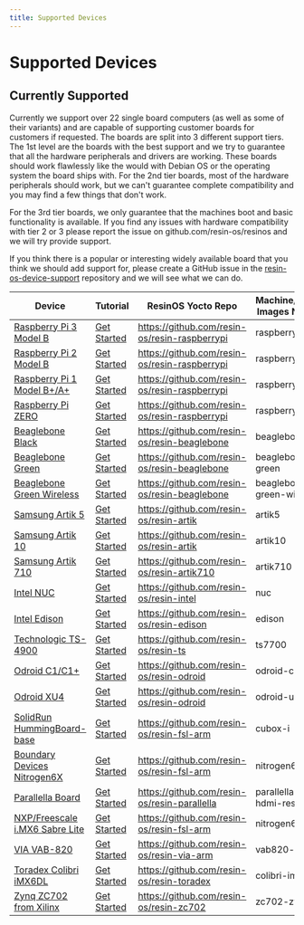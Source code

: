 ```yaml
---
title: Supported Devices
---
```


# Supported Devices

## Currently Supported

Currently we support over 22 single board computers (as well as some of their variants) and are capable of supporting customer boards for customers if requested. The boards are split into 3 different support tiers. The 1st level are the boards with the best support and we try to guarantee that all the hardware peripherals and drivers are working. These boards should work flawlessly like the would with Debian OS or the operating system the board ships with. For the 2nd tier boards, most of the hardware peripherals should work, but we can't guarantee complete compatibility and you may find a few things that don't work.

For the 3rd tier boards, we only guarantee that the machines boot and basic functionality is available. If you find any issues with hardware compatibility with tier 2 or 3 please report the issue on github.com/resin-os/resinos and we will try provide support.

If you think there is a popular or interesting widely available board that you think we should add support for, please create a GitHub issue in the
[resin-os-device-support](https://github.com/resin-os/resin-os-device-support) repository and we will see what we can do.

| Device                      | Tutorial      | ResinOS Yocto Repo                                     | Machine/Base Images Name  | Support Tier |
|-----------------------------|--------------------|--------------------------------------------------|---------------|---------------|
| [Raspberry Pi 3 Model B][rpi3]      | [Get Started][gs-rpi3]       | https://github.com/resin-os/resin-raspberrypi    | raspberrypi3  |   1st         |
| [Raspberry Pi 2 Model B][rpi2]      | [Get Started][gs-rpi2]       | https://github.com/resin-os/resin-raspberrypi    | raspberry-pi2 |   1st         |
| [Raspberry Pi 1 Model B+/A+][rpi1]       | [Get Started][gs-rpi1]       | https://github.com/resin-os/resin-raspberrypi    | raspberry-pi1 |   1st         |
| [Raspberry Pi ZERO][rpi0]           | [Get Started][gs-rpi1]       | https://github.com/resin-os/resin-raspberrypi    | raspberry-pi1 |   1st         |
| [Beaglebone Black][bbb]            | [Get Started][gs-bbb]        | https://github.com/resin-os/resin-beaglebone     | beaglebone    |   1st         |
| [Beaglebone Green][bbg]            | [Get Started][gs-bbb]        | https://github.com/resin-os/resin-beaglebone     | beaglebone-green      |   1st         |
| [Beaglebone Green Wireless][bbgw]   | [Get Started][gs-bbb]       | https://github.com/resin-os/resin-beaglebone     | beaglebone-green-wifi |   1st         |
| [Samsung Artik 5][artik5]             | [Get Started][gs-artik5]     | https://github.com/resin-os/resin-artik          | artik5        |   1st         |
| [Samsung Artik 10][artik10]            | [Get Started][gs-artik10]    | https://github.com/resin-os/resin-artik          | artik10       |   1st         |
| [Samsung Artik 710][artik710]           | [Get Started][gs-artik710]   | https://github.com/resin-os/resin-artik710       | artik710      |  1st  |
| [Intel NUC][nuc]                   | [Get Started][gs-nuc]        | https://github.com/resin-os/resin-intel | nuc | 1st |
| [Intel Edison][edison] | [Get Started][gs-edison] | https://github.com/resin-os/resin-edison | edison | 1st |
| [Technologic TS-4900][ts4900] | [Get Started][gs-ts4900] | https://github.com/resin-os/resin-ts | ts7700 | 1st |
| [Odroid C1/C1+][odroidc1]               | [Get Started][gs-odroidc1]   | https://github.com/resin-os/resin-odroid         | odroid-c1     |   2nd         |
| [Odroid XU4][odroidxu4]                  | [Get Started][gs-odroidxu4]  | https://github.com/resin-os/resin-odroid         | odroid-ux3    |   2nd         |
| [SolidRun HummingBoard-base][humming]  | [Get Started][gs-humming]    | https://github.com/resin-os/resin-fsl-arm        | cubox-i       |   2nd         |
| [Boundary Devices Nitrogen6X][nitro6x] | [Get Started][gs-nitro6x]    | https://github.com/resin-os/resin-fsl-arm        | nitrogen6x    |   2nd         |
| [Parallella Board][parallella]          | [Get Started][gs-parallella] | https://github.com/resin-os/resin-parallella | parallella-hdmi-resin | 3rd   |
| [NXP/Freescale i.MX6 Sabre Lite][sabre] | [Get Started][gs-nitro6x]    | https://github.com/resin-os/resin-fsl-arm        | nitrogen6x    |   2nd         |
| [VIA VAB-820][vab820] | [Get Started][gs-vab820] | https://github.com/resin-os/resin-via-arm | vab820-quad | 3rd |
| [Toradex Colibri iMX6DL][colibri] | [Get Started][gs-colibri]  | https://github.com/resin-os/resin-toradex | colibri-imx6 | 3rd |
| [Zynq ZC702 from Xilinx][zynq] | [Get Started][gs-zynq] | https://github.com/resin-os/resin-zc702 | zc702-zynq7 | 3rd |


<!-- Links -->
[rpi3]:https://www.raspberrypi.org/products/raspberry-pi-3-model-b/
[rpi2]:https://www.raspberrypi.org/products/raspberry-pi-2-model-b/
[rpi1]:https://www.raspberrypi.org/products/model-a-plus/
[rpi0]:https://www.raspberrypi.org/products/pi-zero/
[bbb]:http://beagleboard.org/black
[bbg]:http://beagleboard.org/green
[bbgw]:http://beagleboard.org/green-wireless
[artik5]:https://www.artik.io/modules/overview/artik-5/
[artik710]:https://www.artik.io/modules/artik-710/
[artik10]:https://www.artik.io/modules/overview/artik-10/
[nuc]:http://www.intel.co.uk/content/www/uk/en/nuc/overview.html
[edison]:https://software.intel.com/en-us/iot/hardware/edison
[odroidc1]:http://www.hardkernel.com/main/products/prdt_info.php?g_code=G141578608433
[odroidxu4]:http://www.hardkernel.com/main/products/prdt_info.php?g_code=G143452239825
[humming]:https://www.solid-run.com/product/hummingboard-carrier-base/   
[nitro6x]:https://boundarydevices.com/product/nitrogen6x-board-imx6-arm-cortex-a9-sbc/
[sabre]:http://boundarydevices.com/product/sabre-lite-imx6-sbc/
[parallella]:https://www.parallella.org/board/
[vab820]:http://www.viatech.com/en/boards/pico-itx/vab-820/
[colibri]:https://www.toradex.com/computer-on-modules/colibri-arm-family/nxp-freescale-imx6
[ts4900]:https://www.embeddedarm.com/products/TS-4900
[zynq]:http://www.xilinx.com/products/boards-and-kits/ek-z7-zc702-g.html


[gs-rpi3]:https://docs.resin.io/raspberrypi3/nodejs/getting-started/
[gs-rpi2]:https://docs.resin.io/raspberrypi2/nodejs/getting-started/
[gs-rpi1]:https://docs.resin.io/raspberrypi/nodejs/getting-started/
[gs-bbb]:https://docs.resin.io/beaglebone/nodejs/getting-started/
[gs-artik5]:https://docs.resin.io/artik5/nodejs/getting-started/
[gs-artik710]:https://docs.resin.io/artik710/nodejs/getting-started/
[gs-artik10]:https://docs.resin.io/artik10/nodejs/getting-started/
[gs-nuc]:https://docs.resin.io/installing/gettingStarted-NUC
[gs-edison]:https://docs.resin.io/installing/gettingStarted-Edison
[gs-odroidc1]:https://docs.resin.io/installing/gettingStarted-Odroid-C1
[gs-odroidxu4]:https://docs.resin.io/installing/gettingStarted-Odroid-XU4
[gs-humming]:https://docs.resin.io/installing/gettingStarted-Humming
[gs-nitro6x]:https://docs.resin.io/installing/gettingStarted-Nitrogen6x
[gs-parallella]:https://docs.resin.io/installing/gettingStarted-Parallella
[gs-vab820]:https://docs.resin.io/installing/gettingStarted-VIA-VAB820
[gs-colibri]:https://docs.resin.io/raspberrypi3/nodejs/getting-started/
[gs-ts4900]:https://docs.resin.io/raspberrypi3/nodejs/getting-started/
[gs-zynq]:https://docs.resin.io/installing/gettingStarted-Zynq-ZC702

<!-- ### The Full Raspberry Pi family (Raspberry Pi 1, 2 and 3)

### Technologic TS-7700

[link](https://www.embeddedarm.com/products/TS-7700)

![Technologic TS-7700](/img/ts-7700.jpg)
-->
